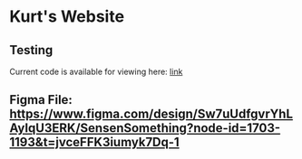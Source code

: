 # Kurt's Website


## Testing
Current code is available for viewing here: [link](https://kurt-sensenbrenner.netlify.app/)

## Figma File: https://www.figma.com/design/Sw7uUdfgvrYhLAyIqU3ERK/SensenSomething?node-id=1703-1193&t=jvceFFK3iumyk7Dq-1
